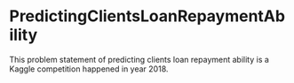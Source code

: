 # PredictingClientsLoanRepaymentAbility
This problem statement of predicting clients loan repayment ability is a Kaggle  competition happened in year 2018.
